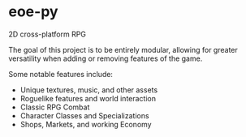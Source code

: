 eoe-py
======

2D cross-platform RPG

The goal of this project is to be entirely modular, allowing for
greater versatility when adding or removing features of the game.

Some notable features include:

* Unique textures, music, and other assets
* Roguelike features and world interaction
* Classic RPG Combat
* Character Classes and Specializations
* Shops, Markets, and working Economy
